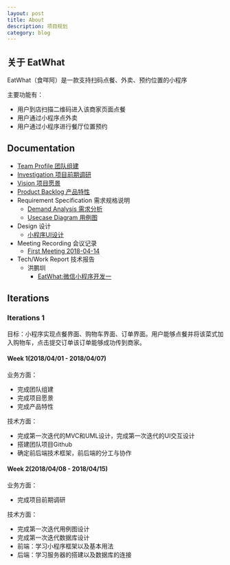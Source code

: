 ```yaml
---
layout: post
title: About
description: 项目规划
category: blog
---
```

## 关于 EatWhat
EatWhat（食咩阿）是一款支持扫码点餐、外卖、预约位置的小程序

主要功能有：
* 用户到店扫描二维码进入该商家页面点餐
* 用户通过小程序点外卖
* 用户通过小程序进行餐厅位置预约

## Documentation
* [Team Profile 团队组建](https://eatwhat.github.io/Team-Profile)
* [Investigation 项目前期调研](https://eatwhat.github.io/Investigation)
* [Vision 项目愿景](https://eatwhat.github.io/Vision)
* [Product Backlog 产品特性](https://eatwhat.github.io/Product-Backlog)
* Requirement Specification 需求规格说明
    * [Demand Analysis 需求分析](https://eatwhat.github.io/Demand-Analysis)
    * [Usecase Diagram 用例图](https://eatwhat.github.io/Usecase-Diagram)
* Design 设计
    * [小程序UI设计](https://eatwhat.github.io/UI-Diagram)
* Meeting Recording 会议记录
    * [First Meeting 2018-04-14](https://eatwhat.github.io/meeting_record)
* Tech/Work Report 技术报告
    * 洪鹏圳
        * [EatWhat:微信小程序开发一](http://richbabe.top/2018/04/15/EatWhat_blog(1)/)

## Iterations
### Iterations 1
目标：小程序实现点餐界面、购物车界面、订单界面。用户能够点餐并将该菜式加入购物车，点击提交订单该订单能够成功传到商家。

#### Week 1(2018/04/01 - 2018/04/07)
业务方面：
* 完成团队组建
* 完成项目愿景
* 完成产品特性

技术方面：
* 完成第一次迭代的MVC和UML设计，完成第一次迭代的UI交互设计
* 搭建团队项目Github
* 确定前后端技术框架，前后端的分工与协作

#### Week 2(2018/04/08 - 2018/04/15)
业务方面：
* 完成项目前期调研

技术方面：
* 完成第一次迭代用例图设计
* 完成第一次迭代数据库设计
* 前端：学习小程序框架以及基本用法
* 后端：学习服务器的搭建以及数据库的连接

